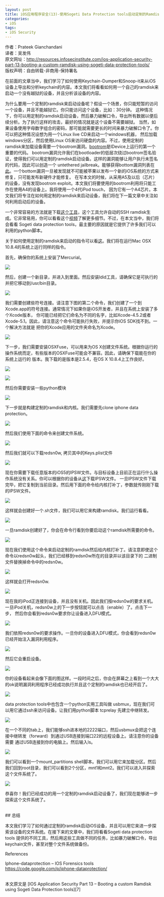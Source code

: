 ```yaml
---
layout: post  
title: iOS应用程序安全(13)-使用Sogeti Data Protection tools启动定制的Ramdisk  
categories:  
- iOS  
tags:    
- iOS Security
---   
```


作者：Prateek Gianchandani  
译者：吴发伟  
原文网址：http://resources.infosecinstitute.com/ios-application-security-part-13-booting-a-custom-ramdisk-using-sogeti-data-protection-tools/  
版权声明：自由转载-非商用-保持署名


在前面的文章当中，我们学习了如何使用Keychain-Dumper和Snoop-it来从iOS设备上导出和分析keychain的内容。本文我们将看看如何用一个自己的ramdisk来启动一个没有越狱的设备，并且分析该设备的内容。

为什么要用一个定制的ramdisk来启动设备呢？假设一个场景，你只能短暂的访问一个设备，并且不能越狱它。你只能访问这个设备，比如：30分钟。
这种情况下，你可以用定制的ramdisk启动设备，然后暴力破解口令，导出所有数据以便后续分析。为了执行这样的攻击，最好的情况就是这个设备不需要越狱。
当然，如果设备使用字母数字组合的密码，那可能就需要更长的时间来暴力破解口令了。你可以把这种情况设想为用一个Linux live CD来启动一个windows机器，
然后加载windows分区，然后使用Linux OS来访问硬盘的内容。不过，使用定制的ramdisk来加载设备需要一个bootrom漏洞。[bootrom][1]是IDevice上运行的第一个重要的代码。
bootrom漏洞允许我们在bootloader的低层次绕过bootrom签名验证，使得我们可以用定制的ramdisk启动设备。这样的漏洞能够让用户执行未签名的代码，因此可以创造一个
untethered jailbreak。能够获得bottom漏洞列表在[此][2]。一个bottom漏洞一旦被发现就不可能被苹果以发布一个新的iOS系统的方式来修复，只可能发布新硬件才能修复。
在写本文的时候，从采用A5及以后（芯片）的设备，没有发现bootrom exploit。本文我们将要使用的bootrom利用将只能工作在使用A4的设备上。我将使用一个4代iPod touch，
因为它有一个A4芯片。本文我们将专注在如何用定制的ramdisk来启动设备，我们将在下一篇文章中关注如何利用启动后的设备。

一个非常容易的方法就是下载[这个工具][3]，这个工具允许自动的SSH ramdisk生成。它非常易用，你可以看看这个[视频][4]了解更多细节。不过，在本文当中，我们将会看看
Sogeti data protection tools，最主要的原因就是它提供了许多我们可以利用的python脚本。


关于如何使用定制的ramdisk来启动的指令可以看[这][5]。我们将在运行Mac OSX 10.8.4的系统上运行同样的指令。

首先，确保你的系统上安装了Mercurial。

![](http://2we26u4fam7n16rz3a44uhbe1bq2.wpengine.netdna-cdn.com/wp-content/uploads/082213_1252_IOSApplicat1.png) 


然后，创建一个新目录，并进入到里面。然后安装ldid工具，请确保它是可执行的并把它移动到/usr/bin目录。

![](http://2we26u4fam7n16rz3a44uhbe1bq2.wpengine.netdna-cdn.com/wp-content/uploads/082213_1252_IOSApplicat2.png) 

我们需要创建些符号连接。请注意下图的第二个命令，我们创建了一个到Xcode.app的符号连接。通常情况下如果你是iOS开发者，并且在系统上安装了多个Xcode版本，
你可能已经把它们命名为不同的名字，比如Xcode-4.5.2或者Xcode-5.1。因此，请注意这个命令可能执行失败，并提示你iOS SDK找不到。一个解决方法就是
把你的Xcode应用的文件夹命名为Xcode。

![](http://2we26u4fam7n16rz3a44uhbe1bq2.wpengine.netdna-cdn.com/wp-content/uploads/082213_1252_IOSApplicat3.png)

下一步，我们需要安装OSXFuse，可以用来为OS X创建文件系统。根据你运行的操作系统而定，有些版本的OSXFuse可能会不兼容。因此，请确保下载能在你的系统上运行的
版本。我下载的是版本是2.5.4，在OS X 10.8.4上工作良好。

![](http://2we26u4fam7n16rz3a44uhbe1bq2.wpengine.netdna-cdn.com/wp-content/uploads/082213_1252_IOSApplicat4.png) 


![](http://resources.infosecinstitute.com/wp-content/uploads/082213_1252_IOSApplicat5.png)

然后你需要安装一些python模块

![](http://2we26u4fam7n16rz3a44uhbe1bq2.wpengine.netdna-cdn.com/wp-content/uploads/082213_1252_IOSApplicat6.png) 

下一步就是构建定制的ramdisk和内核。我们需要先clone iphone data protection。

![](http://resources.infosecinstitute.com/wp-content/uploads/082213_1252_IOSApplicat7.png)

然后我们使用下面的命令来创建文件系统。

![](http://resources.infosecinstitute.com/wp-content/uploads/082213_1252_IOSApplicat8.png) 

然后我们就可以下载redsn0w, 拷贝其中的Keys.plist文件

![](http://resources.infosecinstitute.com/wp-content/uploads/082213_1252_IOSApplicat9.png)

现在你需要下载任意版本的iOS5的IPSW文件。与目标设备上目前正在运行什么操作系统没有关系。你可以根据你的设备从[这][6]下载IPSW文件。
一旦IPSW文件下载完毕，把它复制到当前目录。然后用下面的命令给内核打补丁，参数就传刚刚下载的IPSW文件。

![](http://resources.infosecinstitute.com/wp-content/uploads/082213_1252_IOSApplicat10.png) 


这样就会创建好一个.sh文件，我们可以用它来构建ramdisk。我们运行看看。

![](http://resources.infosecinstitute.com/wp-content/uploads/082213_1252_IOSApplicat11.png) 


一旦ramdisk创建好了，你会在命令行看到你要启动这个ramdisk所需要的命令。


![](http://resources.infosecinstitute.com/wp-content/uploads/082213_1252_IOSApplicat12.png) 


现在我们使用这个命令来启动定制的ramdisk然后给内核打补丁。请注意即使这个命令以redsn0w起头，我们已经移到redsn0w所在的目录并以该目录下的
二进制文件替换掉命令中的redsn0w。

![](http://resources.infosecinstitute.com/wp-content/uploads/082213_1252_IOSApplicat13.png) 

这样就会打开redsn0w.

![](http://resources.infosecinstitute.com/wp-content/uploads/082213_1252_IOSApplicat14.png) 

现在我的iPod正连接到设备，并且没有关机。因此我们按redsn0w的要求关机。一旦iPod关机，redsn0w上的下一步按钮就可以点击（enable）了。点击下一步，
然后你会看到redsn0w要求你让设备进入DFU模式。

![](http://resources.infosecinstitute.com/wp-content/uploads/082213_1252_IOSApplicat15.png)  

我们依照redsn0w的要求操作。一旦你的设备进入DFU模式，你会看到redsn0w已经开始注入漏洞利用程序。

![](http://resources.infosecinstitute.com/wp-content/uploads/082213_1252_IOSApplicat16.png)  
 
然后它会重启设备。

![](http://resources.infosecinstitute.com/wp-content/uploads/082213_1252_IOSApplicat17.png)  
 
你的设备看起来会像下面的图这样。一段时间之后，你会在屏幕之上看到一个大大的ok说明漏洞利用程序已经成功执行并且这个定制的ramdisk也已经开启了。

![](http://resources.infosecinstitute.com/wp-content/uploads/082213_1252_IOSApplicat19.jpg)   

data protection tools中也包含一个python实用工具叫做 usbmux，现在我们可以用它通过ssh来访问设备。让我们用python脚本 tcprelay 先建立中继转发。

![](http://resources.infosecinstitute.com/wp-content/uploads/082213_1252_IOSApplicat20.png)   

在一个不同的tab上，我们能够ssh进本地的2222端口，然后usbmux会把这个连接中继转发（forward）到通过USB连接到端口22的远程设备上。请注意你的设备需要
通过USB连接到你的电脑上。然后输入ls。

![](http://resources.infosecinstitute.com/wp-content/uploads/082213_1252_IOSApplicat21.png)   

我们可以看到一个mount_partitions shell脚本。我们可以用它来加载分区。然后我们回到root目录，我们可以看到2个分区，mnt1和mnt2。我们可以进入并探索这个文件系统了。

![](http://resources.infosecinstitute.com/wp-content/uploads/082213_1252_IOSApplicat22.png)    
 

恭喜你！我们已经成功的用一个定制的ramdisk启动设备了，我们现在能够进一步探索这个文件系统了。

<br/>
## 总结

本文我们学习了如何通过定制的ramdisk启动iOS设备，并且可以用它来进一步探索该设备的文件系统。在接下来的文章中，我们将看看Sogeti data protection tools 提供的不同工具，然后用这些工具做不同的任务，比如暴力破解口令，导出keychain文件，甚至对整个文件系统做备份。

References

Iphone-dataprotection – IOS Forensics tools
https://code.google.com/p/iphone-dataprotection/

<br/>
本文原文是 [IOS Application Security Part 13 – Booting a custom Ramdisk using Sogeti Data Protection tools][7]



[1]:http://theiphonewiki.com/wiki/Bootrom 
[2]:http://theiphonewiki.com/wiki/Category:Bootrom_Exploits
[3]:http://msftguy.blogspot.in/2012/01/automatic-ssh-ramdisk-creation-and.html
[4]:http://www.youtube.com/watch?feature=player_embedded&v=1dh5loiX1dU
[5]:https://code.google.com/p/iphone-dataprotection/wiki/README
[6]:http://theiphonewiki.com/wiki/Firmware
[7]:http://resources.infosecinstitute.com/ios-application-security-part-13-booting-a-custom-ramdisk-using-sogeti-data-protection-tools/



















































































